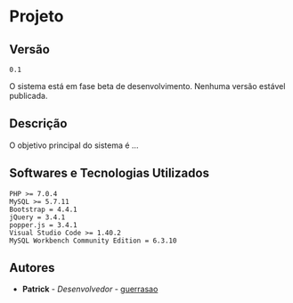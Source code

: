 # Projeto 

## Versão

```
0.1
```
O sistema está em fase beta de desenvolvimento. Nenhuma versão estável publicada.

## Descrição

O objetivo principal do sistema é ...


## Softwares e Tecnologias Utilizados

```
PHP >= 7.0.4
MySQL >= 5.7.11
Bootstrap = 4.4.1
jQuery = 3.4.1
popper.js = 3.4.1
Visual Studio Code >= 1.40.2
MySQL Workbench Community Edition = 6.3.10
```

## Autores

* **Patrick** - *Desenvolvedor* - [guerrasao](https://github.com/guerrasao)